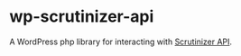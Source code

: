 # wp-scrutinizer-api
A WordPress php library for interacting with [Scrutinizer API](https://scrutinizer-ci.com/docs/api/).
